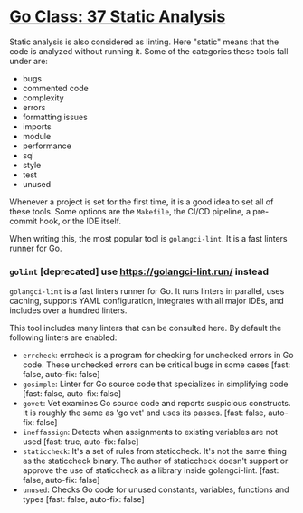 # [Go Class: 37 Static Analysis](https://www.youtube.com/watch?v=GyoMEerSd0I)

Static analysis is also considered as linting. Here "static" means that the code is
analyzed without running it. Some of the categories these tools fall under are:

- bugs
- commented code
- complexity
- errors
- formatting issues
- imports
- module
- performance
- sql
- style
- test
- unused

Whenever a project is set for the first time, it is a good idea to set all of these tools.
Some options are the `Makefile`, the CI/CD pipeline, a pre-commit hook, or the IDE itself.

When writing this, the most popular tool is `golangci-lint`. It is a fast linters runner for Go.

### `golint` [deprecated] use https://golangci-lint.run/ instead

`golangci-lint` is a fast linters runner for Go. It runs linters in parallel, uses
caching, supports YAML configuration, integrates with all major IDEs, and includes over a
hundred linters.

This tool includes many linters that can be consulted here. By default the following
linters are enabled:

- `errcheck`: errcheck is a program for checking for unchecked errors in Go code. These unchecked errors can be critical bugs in some cases [fast: false, auto-fix: false]
- `gosimple`: Linter for Go source code that specializes in simplifying code [fast: false, auto-fix: false]
- `govet`: Vet examines Go source code and reports suspicious constructs. It is roughly the same as 'go vet' and uses its passes. [fast: false, auto-fix: false]
- `ineffassign`: Detects when assignments to existing variables are not used [fast: true, auto-fix: false]
- `staticcheck`: It's a set of rules from staticcheck. It's not the same thing as the staticcheck binary. The author of staticcheck doesn't support or approve the use of staticcheck as a library inside golangci-lint. [fast: false, auto-fix: false]
- `unused`: Checks Go code for unused constants, variables, functions and types [fast: false, auto-fix: false]
